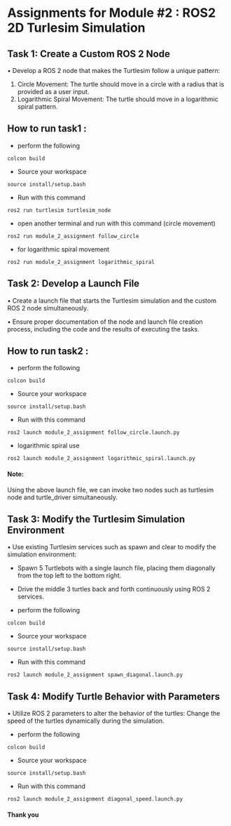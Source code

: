 # Assignments for Module #2 : ROS2 2D Turlesim Simulation


## Task 1: Create a Custom ROS 2 Node
• Develop a ROS 2 node that makes the Turtlesim follow a unique pattern:
1. Circle Movement: The turtle should move in a circle with a radius that is provided as a user input.
2. Logarithmic Spiral Movement: The turtle should move in a logarithmic spiral pattern.

## How to run task1 :



- perform the following 
```
colcon build
```
- Source your workspace
```
source install/setup.bash
```
- Run with this command
```
ros2 run turtlesim turtlesim_node 
```
- open another terminal and run with this command (circle movement)
```
ros2 run module_2_assignment follow_circle
```
-   for logarithmic spiral movement
```
ros2 run module_2_assignment logarithmic_spiral 
```

## Task 2: Develop a Launch File
• Create a launch file that starts the Turtlesim simulation and the custom ROS 2 node simultaneously.


• Ensure proper documentation of the node and launch file creation process, including the code and the results of executing the tasks.

## How to run task2 :



- perform the following 
```
colcon build
```
- Source your workspace
```
source install/setup.bash
```
- Run with this command

```
ros2 launch module_2_assignment follow_circle.launch.py
```
- logarithmic spiral use 
```
ros2 launch module_2_assignment logarithmic_spiral.launch.py
```

#### Note:
Using the above launch file, we can invoke two nodes such as turtlesim node and turtle_driver simultaneously.  



## Task 3: Modify the Turtlesim Simulation Environment
• Use existing Turtlesim services such as spawn and clear to modify the simulation environment:
- Spawn 5 Turtlebots with a single launch file, placing them diagonally from the top left to the bottom right.
- Drive the middle 3 turtles back and forth continuously using ROS 2 services.


- perform the following 

```
colcon build
```
- Source your workspace
```
source install/setup.bash
```
- Run with this command

```
ros2 launch module_2_assignment spawn_diagonal.launch.py
```

## Task 4: Modify Turtle Behavior with Parameters
• Utilize ROS 2 parameters to alter the behavior of the turtles:
Change the speed of the turtles dynamically during the simulation.

- perform the following 

```
colcon build
```
- Source your workspace
```
source install/setup.bash
```
- Run with this command

```
ros2 launch module_2_assignment diagonal_speed.launch.py
````

#### Thank you